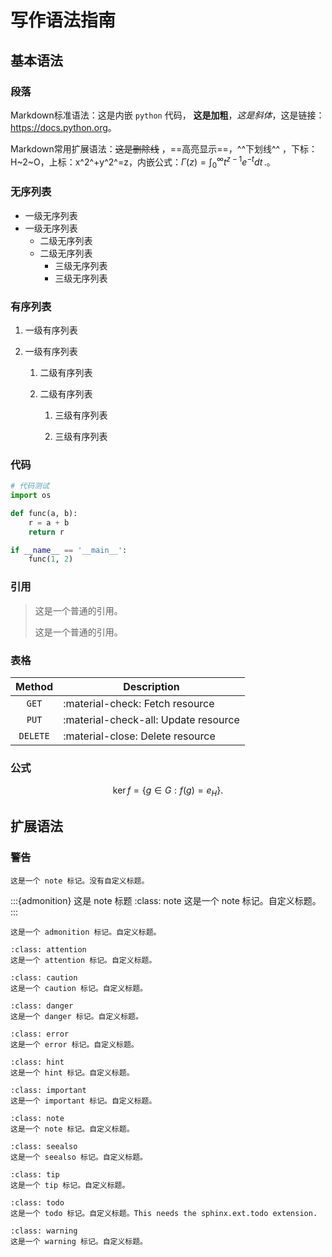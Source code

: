 # 写作语法指南

## 基本语法

### 段落

Markdown标准语法：这是内嵌 `python` 代码， **这是加粗**，*这是斜体*，这是链接：<https://docs.python.org>。

Markdown常用扩展语法：~~这是删除线~~ ，==高亮显示==，^^下划线^^ ，下标：H~2~O，上标：x^2^+y^2^=z，内嵌公式：$\Gamma(z) = \int_0^\infty t^{z-1}e^{-t}dt\,.$。

### 无序列表

* 一级无序列表
* 一级无序列表
  * 二级无序列表
  * 二级无序列表
    * 三级无序列表
    * 三级无序列表

### 有序列表

1. 一级有序列表

2. 一级有序列表

    1. 二级有序列表

    2. 二级有序列表

        1. 三级有序列表

        2. 三级有序列表

### 代码

```python
# 代码测试
import os

def func(a, b):
    r = a + b
    return r

if __name__ == '__main__':
    func(1, 2)
```

### 引用

>这是一个普通的引用。
>
>这是一个普通的引用。

### 表格

|  Method  | Description                          |
|:--------:|--------------------------------------|
|  `GET`   | :material-check:     Fetch resource  |
|  `PUT`   | :material-check-all: Update resource |
| `DELETE` | :material-close:     Delete resource |

### 公式

$$
\operatorname{ker} f=\{g\in G:f(g)=e_{H}\}{\mbox{.}}
$$

## 扩展语法

### 警告

```{note}
这是一个 note 标记。没有自定义标题。
```

:::{admonition} 这是 note 标题
:class: note
这是一个 note 标记。自定义标题。
:::

```{admonition} Look ma! A custom title.
这是一个 admonition 标记。自定义标题。
```

```{admonition} attention
:class: attention
这是一个 attention 标记。自定义标题。
```

```{admonition} caution
:class: caution
这是一个 caution 标记。自定义标题。
```

```{admonition} danger
:class: danger
这是一个 danger 标记。自定义标题。
```

```{admonition} error
:class: error
这是一个 error 标记。自定义标题。
```

```{admonition} hint
:class: hint
这是一个 hint 标记。自定义标题。
```

```{admonition} important
:class: important
这是一个 important 标记。自定义标题。
```

```{admonition} note
:class: note
这是一个 note 标记。自定义标题。
```

```{admonition} seealso
:class: seealso
这是一个 seealso 标记。自定义标题。
```

```{admonition} tip
:class: tip
这是一个 tip 标记。自定义标题。
```

```{admonition} todo
:class: todo
这是一个 todo 标记。自定义标题。This needs the sphinx.ext.todo extension.
```

```{admonition} warning
:class: warning
这是一个 warning 标记。自定义标题。
```
